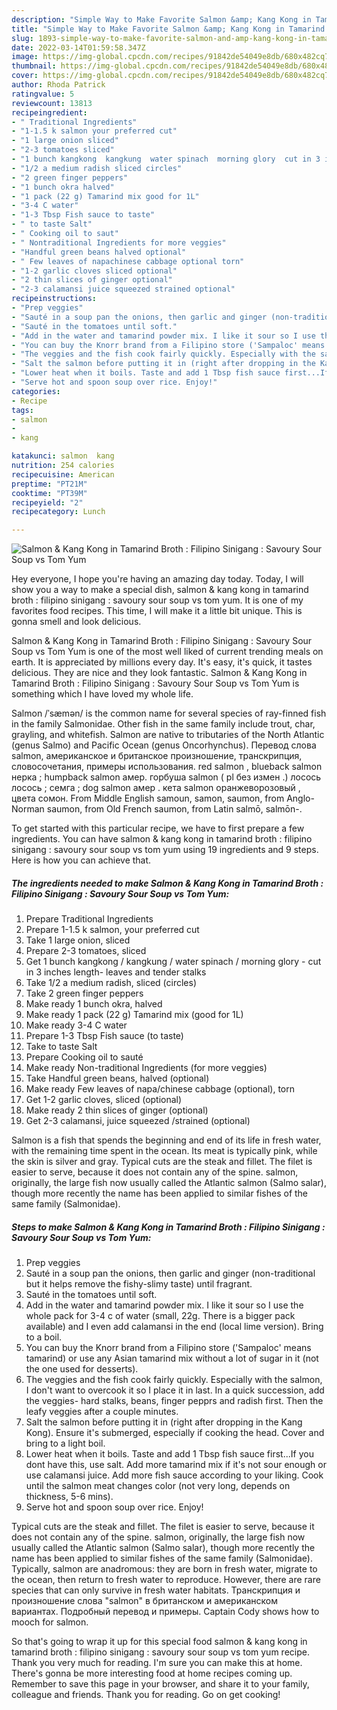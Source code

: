 ```yaml
---
description: "Simple Way to Make Favorite Salmon &amp; Kang Kong in Tamarind Broth : Filipino Sinigang : Savoury Sour Soup vs Tom Yum"
title: "Simple Way to Make Favorite Salmon &amp; Kang Kong in Tamarind Broth : Filipino Sinigang : Savoury Sour Soup vs Tom Yum"
slug: 1893-simple-way-to-make-favorite-salmon-and-amp-kang-kong-in-tamarind-broth-filipino-sinigang-savoury-sour-soup-vs-tom-yum
date: 2022-03-14T01:59:58.347Z
image: https://img-global.cpcdn.com/recipes/91842de54049e8db/680x482cq70/salmon-kang-kong-in-tamarind-broth-filipino-sinigang-savoury-sour-soup-vs-tom-yum-recipe-main-photo.jpg
thumbnail: https://img-global.cpcdn.com/recipes/91842de54049e8db/680x482cq70/salmon-kang-kong-in-tamarind-broth-filipino-sinigang-savoury-sour-soup-vs-tom-yum-recipe-main-photo.jpg
cover: https://img-global.cpcdn.com/recipes/91842de54049e8db/680x482cq70/salmon-kang-kong-in-tamarind-broth-filipino-sinigang-savoury-sour-soup-vs-tom-yum-recipe-main-photo.jpg
author: Rhoda Patrick
ratingvalue: 5
reviewcount: 13813
recipeingredient:
- " Traditional Ingredients"
- "1-1.5 k salmon your preferred cut"
- "1 large onion sliced"
- "2-3 tomatoes sliced"
- "1 bunch kangkong  kangkung  water spinach  morning glory  cut in 3 inches length leaves and tender stalks"
- "1/2 a medium radish sliced circles"
- "2 green finger peppers"
- "1 bunch okra halved"
- "1 pack (22 g) Tamarind mix good for 1L"
- "3-4 C water"
- "1-3 Tbsp Fish sauce to taste"
- " to taste Salt"
- " Cooking oil to saut"
- " Nontraditional Ingredients for more veggies"
- "Handful green beans halved optional"
- " Few leaves of napachinese cabbage optional torn"
- "1-2 garlic cloves sliced optional"
- "2 thin slices of ginger optional"
- "2-3 calamansi juice squeezed strained optional"
recipeinstructions:
- "Prep veggies"
- "Sauté in a soup pan the onions, then garlic and ginger (non-traditional but it helps remove the fishy-slimy taste) until fragrant."
- "Sauté in the tomatoes until soft."
- "Add in the water and tamarind powder mix. I like it sour so I use the whole pack for 3-4 c of water (small, 22g. There is a bigger pack available) and I even add calamansi in the end (local lime version). Bring to a boil."
- "You can buy the Knorr brand from a Filipino store ('Sampaloc' means tamarind) or use any Asian tamarind mix without a lot of sugar in it (not the one used for desserts)."
- "The veggies and the fish cook fairly quickly. Especially with the salmon, I don't want to overcook it so I place it in last. In a quick succession, add the veggies- hard stalks, beans, finger pepprs and radish first. Then the leafy veggies after a couple minutes."
- "Salt the salmon before putting it in (right after dropping in the Kang Kong). Ensure it's submerged, especially if cooking the head. Cover and bring to a light boil."
- "Lower heat when it boils. Taste and add 1 Tbsp fish sauce first...If you dont have this, use salt. Add more tamarind mix if it's not sour enough or use calamansi juice. Add more fish sauce according to your liking. Cook until the salmon meat changes color (not very long, depends on thickness, 5-6 mins)."
- "Serve hot and spoon soup over rice. Enjoy!"
categories:
- Recipe
tags:
- salmon
- 
- kang

katakunci: salmon  kang 
nutrition: 254 calories
recipecuisine: American
preptime: "PT21M"
cooktime: "PT39M"
recipeyield: "2"
recipecategory: Lunch

---
```



![Salmon & Kang Kong in Tamarind Broth : Filipino Sinigang : Savoury Sour Soup vs Tom Yum](https://img-global.cpcdn.com/recipes/91842de54049e8db/680x482cq70/salmon-kang-kong-in-tamarind-broth-filipino-sinigang-savoury-sour-soup-vs-tom-yum-recipe-main-photo.jpg)

Hey everyone, I hope you're having an amazing day today. Today, I will show you a way to make a special dish, salmon & kang kong in tamarind broth : filipino sinigang : savoury sour soup vs tom yum. It is one of my favorites food recipes. This time, I will make it a little bit unique. This is gonna smell and look delicious.

Salmon & Kang Kong in Tamarind Broth : Filipino Sinigang : Savoury Sour Soup vs Tom Yum is one of the most well liked of current trending meals on earth. It is appreciated by millions every day. It's easy, it's quick, it tastes delicious. They are nice and they look fantastic. Salmon & Kang Kong in Tamarind Broth : Filipino Sinigang : Savoury Sour Soup vs Tom Yum is something which I have loved my whole life.

Salmon /ˈsæmən/ is the common name for several species of ray-finned fish in the family Salmonidae. Other fish in the same family include trout, char, grayling, and whitefish. Salmon are native to tributaries of the North Atlantic (genus Salmo) and Pacific Ocean (genus Oncorhynchus). Перевод слова salmon, американское и британское произношение, транскрипция, словосочетания, примеры использования. red salmon , blueback salmon нерка ; humpback salmon амер. горбуша salmon ( pl без измен .) лосось лосось ; семга ; dog salmon амер . кета salmon оранжеворозовый , цвета сомон. From Middle English samoun, samon, saumon, from Anglo-Norman saumon, from Old French saumon, from Latin salmō, salmōn-.


To get started with this particular recipe, we have to first prepare a few ingredients. You can have salmon & kang kong in tamarind broth : filipino sinigang : savoury sour soup vs tom yum using 19 ingredients and 9 steps. Here is how you can achieve that.

<!--inarticleads1-->

##### The ingredients needed to make Salmon & Kang Kong in Tamarind Broth : Filipino Sinigang : Savoury Sour Soup vs Tom Yum:

1. Prepare  Traditional Ingredients
1. Prepare 1-1.5 k salmon, your preferred cut
1. Take 1 large onion, sliced
1. Prepare 2-3 tomatoes, sliced
1. Get 1 bunch kangkong / kangkung / water spinach / morning glory - cut in 3 inches length- leaves and tender stalks
1. Take 1/2 a medium radish, sliced (circles)
1. Take 2 green finger peppers
1. Make ready 1 bunch okra, halved
1. Make ready 1 pack (22 g) Tamarind mix (good for 1L)
1. Make ready 3-4 C water
1. Prepare 1-3 Tbsp Fish sauce (to taste)
1. Take  to taste Salt
1. Prepare  Cooking oil to sauté
1. Make ready  Non-traditional Ingredients (for more veggies)
1. Take Handful green beans, halved (optional)
1. Make ready  Few leaves of napa/chinese cabbage (optional), torn
1. Get 1-2 garlic cloves, sliced (optional)
1. Make ready 2 thin slices of ginger (optional)
1. Get 2-3 calamansi, juice squeezed /strained (optional)


Salmon is a fish that spends the beginning and end of its life in fresh water, with the remaining time spent in the ocean. Its meat is typically pink, while the skin is silver and gray. Typical cuts are the steak and fillet. The filet is easier to serve, because it does not contain any of the spine. salmon, originally, the large fish now usually called the Atlantic salmon (Salmo salar), though more recently the name has been applied to similar fishes of the same family (Salmonidae). 

<!--inarticleads2-->

##### Steps to make Salmon & Kang Kong in Tamarind Broth : Filipino Sinigang : Savoury Sour Soup vs Tom Yum:

1. Prep veggies
1. Sauté in a soup pan the onions, then garlic and ginger (non-traditional but it helps remove the fishy-slimy taste) until fragrant.
1. Sauté in the tomatoes until soft.
1. Add in the water and tamarind powder mix. I like it sour so I use the whole pack for 3-4 c of water (small, 22g. There is a bigger pack available) and I even add calamansi in the end (local lime version). Bring to a boil.
1. You can buy the Knorr brand from a Filipino store ('Sampaloc' means tamarind) or use any Asian tamarind mix without a lot of sugar in it (not the one used for desserts).
1. The veggies and the fish cook fairly quickly. Especially with the salmon, I don't want to overcook it so I place it in last. In a quick succession, add the veggies- hard stalks, beans, finger pepprs and radish first. Then the leafy veggies after a couple minutes.
1. Salt the salmon before putting it in (right after dropping in the Kang Kong). Ensure it's submerged, especially if cooking the head. Cover and bring to a light boil.
1. Lower heat when it boils. Taste and add 1 Tbsp fish sauce first...If you dont have this, use salt. Add more tamarind mix if it's not sour enough or use calamansi juice. Add more fish sauce according to your liking. Cook until the salmon meat changes color (not very long, depends on thickness, 5-6 mins).
1. Serve hot and spoon soup over rice. Enjoy!


Typical cuts are the steak and fillet. The filet is easier to serve, because it does not contain any of the spine. salmon, originally, the large fish now usually called the Atlantic salmon (Salmo salar), though more recently the name has been applied to similar fishes of the same family (Salmonidae). Typically, salmon are anadromous: they are born in fresh water, migrate to the ocean, then return to fresh water to reproduce. However, there are rare species that can only survive in fresh water habitats. Транскрипция и произношение слова "salmon" в британском и американском вариантах. Подробный перевод и примеры. Captain Cody shows how to mooch for salmon. 

So that's going to wrap it up for this special food salmon & kang kong in tamarind broth : filipino sinigang : savoury sour soup vs tom yum recipe. Thank you very much for reading. I'm sure you can make this at home. There's gonna be more interesting food at home recipes coming up. Remember to save this page in your browser, and share it to your family, colleague and friends. Thank you for reading. Go on get cooking!
